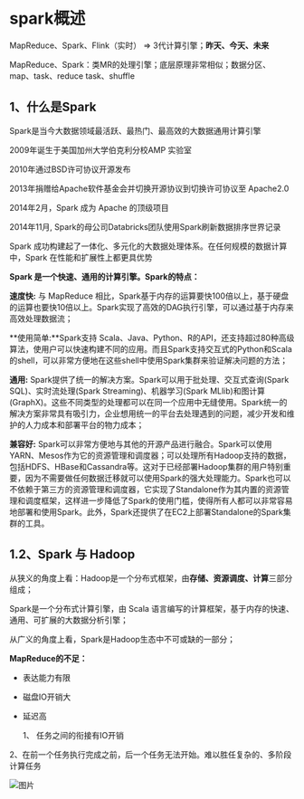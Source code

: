 # spark概述

MapReduce、Spark、Flink（实时） => 3代计算引擎；**昨天、今天、未来**

MapReduce、Spark：类MR的处理引擎；底层原理非常相似；数据分区、map、task、reduce task、shuffle

## 1、什么是Spark

Spark是当今大数据领域最活跃、最热门、最高效的大数据通用计算引擎

2009年诞生于美国加州大学伯克利分校AMP 实验室

2010年通过BSD许可协议开源发布

2013年捐赠给Apache软件基金会并切换开源协议到切换许可协议至 Apache2.0

2014年2月，Spark 成为 Apache 的顶级项目

2014年11月, Spark的母公司Databricks团队使用Spark刷新数据排序世界记录

Spark 成功构建起了一体化、多元化的大数据处理体系。在任何规模的数据计算中，Spark 在性能和扩展性上都更具优势



**Spark 是一个快速、通用的计算引擎。Spark的特点：**

**速度快:**  与 MapReduce 相比，Spark基于内存的运算要快100倍以上，基于硬盘的运算也要快10倍以上。Spark实现了高效的DAG执行引擎，可以通过基于内存来高效处理数据流；

**使用简单:**Spark支持 Scala、Java、Python、R的API，还支持超过80种高级算法，使用户可以快速构建不同的应用。而且Spark支持交互式的Python和Scala的shell，可以非常方便地在这些shell中使用Spark集群来验证解决问题的方法；

**通用:** Spark提供了统一的解决方案。Spark可以用于批处理、交互式查询(Spark SQL)、实时流处理(Spark Streaming)、机器学习(Spark MLlib)和图计算(GraphX)。这些不同类型的处理都可以在同一个应用中无缝使用。Spark统一的解决方案非常具有吸引力，企业想用统一的平台去处理遇到的问题，减少开发和维护的人力成本和部署平台的物力成本；

**兼容好:**  Spark可以非常方便地与其他的开源产品进行融合。Spark可以使用YARN、Mesos作为它的资源管理和调度器；可以处理所有Hadoop支持的数据，包括HDFS、HBase和Cassandra等。这对于已经部署Hadoop集群的用户特别重要，因为不需要做任何数据迁移就可以使用Spark的强大处理能力。Spark也可以不依赖于第三方的资源管理和调度器，它实现了Standalone作为其内置的资源管理和调度框架，这样进一步降低了Spark的使用门槛，使得所有人都可以非常容易地部署和使用Spark。此外，Spark还提供了在EC2上部署Standalone的Spark集群的工具。



## 1.2、**Spark** **与** **Hadoop**



从狭义的角度上看：Hadoop是一个分布式框架，由**存储、资源调度、计算**三部分组成；

Spark是一个分布式计算引擎，由 Scala 语言编写的计算框架，基于内存的快速、通用、可扩展的大数据分析引擎；

从广义的角度上看，Spark是Hadoop生态中不可或缺的一部分；

**MapReduce的不足：**

-  表达能力有限

-  磁盘IO开销大

-  延迟高

   1、 任务之间的衔接有IO开销

​                 2、在前一个任务执行完成之前，后一个任务无法开始。难以胜任复杂的、多阶段计算任务


![图片](https://user-images.githubusercontent.com/53028208/133748800-adf3cf61-8993-4ae6-ba0a-131520f89918.png)

